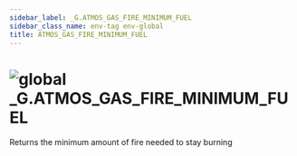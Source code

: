 ```yaml
---
sidebar_label: _G.ATMOS_GAS_FIRE_MINIMUM_FUEL
sidebar_class_name: env-tag env-global
title: ATMOS_GAS_FIRE_MINIMUM_FUEL
---
```


# <img src='/img/wiki/global.png' alt='global' data-tag='env-tag' /> **_G**.ATMOS_GAS_FIRE_MINIMUM_FUEL
Returns the minimum amount of fire needed to stay burning<br/>
